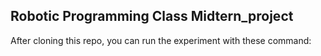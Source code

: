 ## Robotic Programming Class Midtern_project

After cloning this repo, you can run the experiment with these command: 